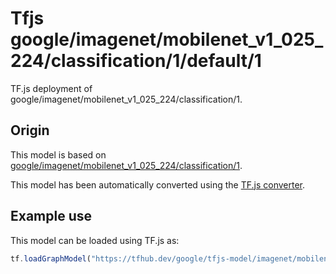 # Tfjs google/imagenet/mobilenet_v1_025_224/classification/1/default/1
TF.js deployment of google/imagenet/mobilenet_v1_025_224/classification/1.

<!-- parent-model: google/imagenet/mobilenet_v1_025_224/classification/1 -->

## Origin

This model is based on [google/imagenet/mobilenet_v1_025_224/classification/1](https://tfhub.dev/google/imagenet/mobilenet_v1_025_224/classification/1).

This model has been automatically converted using the [TF.js converter](https://github.com/tensorflow/tfjs/tree/master/tfjs-converter).

## Example use
This model can be loaded using TF.js as:

```javascript
tf.loadGraphModel("https://tfhub.dev/google/tfjs-model/imagenet/mobilenet_v1_025_224/classification/1/default/1", { fromTFHub: true })
```

